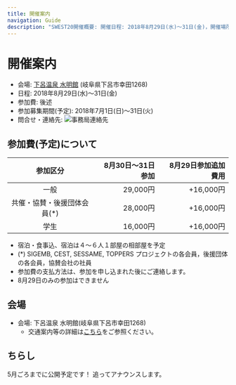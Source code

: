```yaml
---
title: 開催案内
navigation: Guide
description: "SWEST20開催概要: 開催日程: 2018年8月29日(水)〜31日(金)，開催場所: 下呂温泉 水明館，メインテーマ:　future = SWEST(&you) + dream; 大学の研究者や学生、企業の技術者や管理者、その他、組込みシステムに関わる全ての人達が、徹底的に議論できる場を提供することを主な目的とした合宿型のワークショップです。"
---
```

# 開催案内

* 会場: [下呂温泉 水明館](https://www.suimeikan.co.jp) (岐阜県下呂市幸田1268)
* 日程: 2018年8月29日(水)〜31日(金)
* 参加費: 後述
* 参加募集期間(予定): 2018年7月1日(日)〜31日(火)
* 問合せ・連絡先: ![事務局連絡先](../images/secretariat20.jpg)

## 参加費(予定)について

|参加区分 |&nbsp;8月30日〜31日参加|&nbsp;8月29日参加追加費用|
|:-----:|------:|------:|
|一般                     |29,000円|+16,000円|
|共催・協賛・後援団体会員(\*)|28,000円|+16,000円|
|学生                     |16,000円|+16,000円|

* 宿泊・食事込、宿泊は４～６人１部屋の相部屋を予定
* (\*) SIGEMB, CEST, SESSAME, TOPPERS プロジェクトの各会員，後援団体の各会員，協賛会社の社員
* 参加費の支払方法は、参加を申し込まれた後にご連絡します。
* 8月29日のみの参加はできません

## 会場

* 会場: 下呂温泉 水明館(岐阜県下呂市幸田1268)
  * 交通案内等の詳細は[こちら](https://www.suimeikan.co.jp)をご参照ください。 

## ちらし

5月ごろまでに公開予定です！ 追ってアナウンスします。
